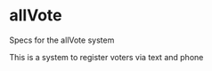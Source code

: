 allVote
=======

Specs for the allVote system

This is a system to register voters via text and phone
